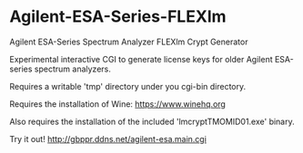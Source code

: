 # Agilent-ESA-Series-FLEXlm
Agilent ESA-Series Spectrum Analyzer FLEXlm Crypt Generator

Experimental interactive CGI to generate license keys for older Agilent ESA-series spectrum analyzers.

Requires a writable 'tmp' directory under you cgi-bin directory.

Requires the installation of Wine: https://www.winehq.org

Also requires the installation of the included 'lmcryptTMOMID01.exe' binary.

Try it out!
http://gbppr.ddns.net/agilent-esa.main.cgi
